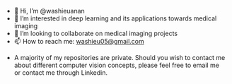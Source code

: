 - 👋 Hi, I’m @washieuanan
- 👀 I’m interested in deep learning and its applications towards medical imaging
- 💞️ I’m looking to collaborate on medical imaging projects
- 📫 How to reach me: washieu05@gmail.com

* A majority of my repositories are private. Should you wish to contact me about different computer vision concepts, please feel free to email me or contact me through Linkedin. 

<!---
washieuanan/washieuanan is a ✨ special ✨ repository because its `README.md` (this file) appears on your GitHub profile.
You can click the Preview link to take a look at your changes.
--->
